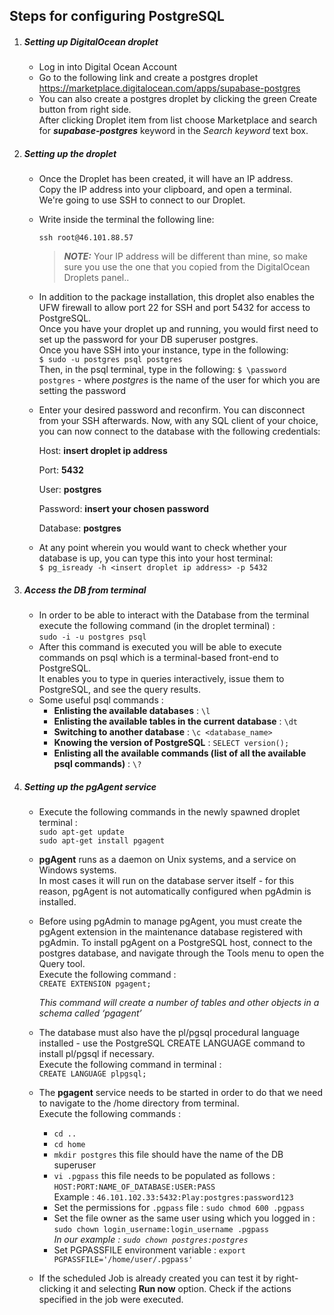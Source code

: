 ##  Steps for configuring PostgreSQL
1. ##### Setting up DigitalOcean droplet  
   * Log in into Digital Ocean Account  
   * Go to the following link and create a postgres droplet 
   https://marketplace.digitalocean.com/apps/supabase-postgres 
   * You can also create a postgres droplet by clicking the green Create button from right side.  
   After clicking Droplet item from list choose Marketplace and search for ***supabase-postgres*** keyword in the *Search keyword* text box.
 
2. ##### Setting up the droplet
   * Once the Droplet has been created, it will have an IP address.  
    Copy the IP address into your clipboard, and open a terminal.  
    We're going to use SSH to connect to our Droplet.
    
   * Write inside the terminal the following line: 
       ```
       ssh root@46.101.88.57
        ```
       > **_NOTE:_**  Your IP address will be different than mine, so make sure you use the one that you copied from the DigitalOcean Droplets panel..

   * In addition to the package installation, this droplet also enables the UFW firewall to allow port 22 for SSH and port 5432 for access to PostgreSQL.  
   Once you have your droplet up and running, you would first need to set up the password for your DB superuser postgres.  
     Once you have SSH into your instance, type in the following:  
     ```$ sudo -u postgres psql postgres```  
     Then, in the psql terminal, type in the following:
     ```$ \password postgres``` - where *postgres* is the name of the user for which you are setting the password
   * Enter your desired password and reconfirm. You can disconnect from your SSH afterwards. Now, with any SQL client of your choice, you can now connect to the database with the following credentials:
     
     Host: **insert droplet ip address**
     
     Port: **5432**
     
     User: **postgres**
     
     Password: **insert your chosen password**
     
     Database: **postgres**  
   * At any point wherein you would want to check whether your database is up, you can type this into your host terminal:  
    ```$ pg_isready -h <insert droplet ip address> -p 5432```

3. ##### Access the DB from terminal
    * In order to be able to interact with the Database from the terminal execute the following command (in the droplet terminal) :  
    ```sudo -i -u postgres psql```
    * After this command is executed you will be able to execute commands on psql which is a terminal-based front-end to PostgreSQL.  
    It enables you to type in queries interactively, issue them to PostgreSQL, and see the query results. 
    * Some useful psql commands :  
        *  **Enlisting the available databases** : ```\l```  
        *  **Enlisting the available tables in the current database** : ```\dt```  
        *  **Switching to another database** : ```\c <database_name>```  
        *  **Knowing the version of PostgreSQL** : ```SELECT version();```
        * **Enlisting all the available commands (list of all the available psql commands)** : ```\?```  

4. ##### Setting up the pgAgent service 
    
    * Execute the following commands in the newly spawned droplet terminal :  
    ```sudo apt-get update```  
    ```sudo apt-get install pgagent```  
    * **pgAgent** runs as a daemon on Unix systems, and a service on Windows systems.  
    In most cases it will run on the database server itself - for this reason, pgAgent is not automatically configured when pgAdmin is installed.
    
    * Before using pgAdmin to manage pgAgent, you must create the pgAgent extension in the maintenance database registered with pgAdmin. To install pgAgent on a PostgreSQL host, connect to the postgres database, and navigate through the Tools menu to open the Query tool.  
    Execute the following command :  
    ```CREATE EXTENSION pgagent;```  
    
         *This command will create a number of tables and other objects in a schema called ‘pgagent’*  
    * The database must also have the pl/pgsql procedural language installed - use the PostgreSQL CREATE LANGUAGE command to install pl/pgsql if necessary.  
    Execute the following command in terminal :  
    ```CREATE LANGUAGE plpgsql;```
    
    * The **pgagent** service needs to be started in order to do that we need to navigate to the /home directory from terminal.  
    Execute the following commands :  
        * ```cd ..```  
        * ```cd home```
        * ```mkdir postgres``` this file should have the name of the DB superuser
        * ```vi .pgpass``` this file needs to be populated as follows :  
        ```HOST:PORT:NAME_OF_DATABASE:USER:PASS```  
        Example : ```46.101.102.33:5432:Play:postgres:password123```
        * Set the permissions for ```.pgpass``` file : ```sudo chmod 600 .pgpass```  
        * Set the file owner as the same user using which you logged in :  
        ```sudo chown login_username:login_username .pgpass```  
            *In our example : ```sudo chown postgres:postgres```*  
        * Set PGPASSFILE environment variable : ```export PGPASSFILE='/home/user/.pgpass'```
    * If the scheduled Job is already created you can test it by right-clicking it and selecting **Run now** option. 
      Check if the actions specified in the job were executed.                                                

                                                 


        


   